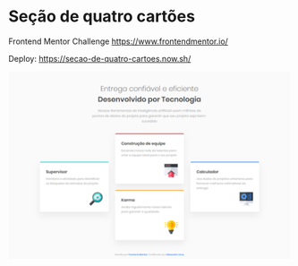 # Seção de quatro cartões
Frontend Mentor Challenge https://www.frontendmentor.io/

Deploy: https://secao-de-quatro-cartoes.now.sh/

![Design Preview do Projeto](./img/design-preview.png)